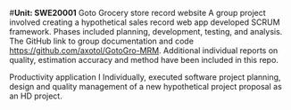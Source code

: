 
#**Unit: SWE20001** 
Goto Grocery store record website
A group project involved creating a hypothetical sales record web app developed SCRUM framework. Phases included planning, development, testing, and analysis. The GitHub link to group documentation and code https://github.com/axotol/GotoGro-MRM. Additional individual reports on quality, estimation accuracy and method have been included in this repo.

Productivity application
I Individually, executed software project planning, design and quality management of a new hypothetical project proposal as an HD project.
